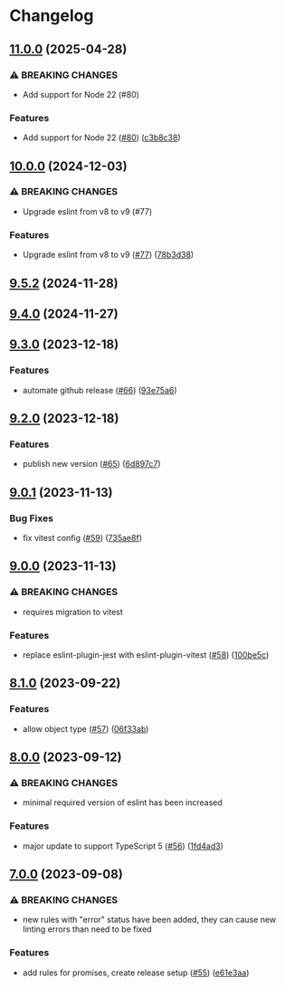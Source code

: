 # Changelog

## [11.0.0](https://github.com/nordcloud/eslint-config-pat/compare/v10.0.0...v11.0.0) (2025-04-28)

### ⚠ BREAKING CHANGES

- Add support for Node 22 (#80)

### Features

- Add support for Node 22 ([#80](https://github.com/nordcloud/eslint-config-pat/issues/80)) ([c3b8c38](https://github.com/nordcloud/eslint-config-pat/pull/80/commits/c3b8c389773d677a8e8ff30398e71b12ba2d0097))

## [10.0.0](https://github.com/nordcloud/eslint-config-pat/compare/v9.5.2...v10.0.0) (2024-12-03)

### ⚠ BREAKING CHANGES

- Upgrade eslint from v8 to v9 (#77)

### Features

- Upgrade eslint from v8 to v9 ([#77](https://github.com/nordcloud/eslint-config-pat/issues/77)) ([78b3d38](https://github.com/nordcloud/eslint-config-pat/commit/78b3d38045cf613ccbe4e773943cfb0760353568))

## [9.5.2](https://github.com/nordcloud/eslint-config-pat/compare/v9.4.0...v9.5.2) (2024-11-28)

## [9.4.0](https://github.com/nordcloud/eslint-config-pat/compare/v9.3.0...v9.4.0) (2024-11-27)

## [9.3.0](https://github.com/nordcloud/eslint-config-pat/compare/v9.2.0...v9.3.0) (2023-12-18)

### Features

- automate github release ([#66](https://github.com/nordcloud/eslint-config-pat/issues/66)) ([93e75a6](https://github.com/nordcloud/eslint-config-pat/commit/93e75a6c0a91d1d09ca52c2c55e009f52f98b717))

## [9.2.0](https://github.com/nordcloud/eslint-config-pat/compare/v9.1.0...v9.2.0) (2023-12-18)

### Features

- publish new version ([#65](https://github.com/nordcloud/eslint-config-pat/issues/65)) ([6d897c7](https://github.com/nordcloud/eslint-config-pat/commit/6d897c78b1f3d41a67d8a460801e19ed681cf264))

## [9.0.1](https://github.com/nordcloud/eslint-config-pat/compare/v9.0.0...v9.0.1) (2023-11-13)

### Bug Fixes

- fix vitest config ([#59](https://github.com/nordcloud/eslint-config-pat/issues/59)) ([735ae8f](https://github.com/nordcloud/eslint-config-pat/commit/735ae8fadb516c9ebdeb5034c8ef08fb6a5ce893))

## [9.0.0](https://github.com/nordcloud/eslint-config-pat/compare/v8.1.0...v9.0.0) (2023-11-13)

### ⚠ BREAKING CHANGES

- requires migration to vitest

### Features

- replace eslint-plugin-jest with eslint-plugin-vitest ([#58](https://github.com/nordcloud/eslint-config-pat/issues/58)) ([100be5c](https://github.com/nordcloud/eslint-config-pat/commit/100be5c1f19d480bc9c817d28fd6cd67f7ae764a))

## [8.1.0](https://github.com/nordcloud/eslint-config-pat/compare/v8.0.0...v8.1.0) (2023-09-22)

### Features

- allow object type ([#57](https://github.com/nordcloud/eslint-config-pat/issues/57)) ([06f33ab](https://github.com/nordcloud/eslint-config-pat/commit/06f33ab5a54d301ac21d0f20256edd44b6d5b428))

## [8.0.0](https://github.com/nordcloud/eslint-config-pat/compare/v7.0.0...v8.0.0) (2023-09-12)

### ⚠ BREAKING CHANGES

- minimal required version of eslint has been increased

### Features

- major update to support TypeScript 5 ([#56](https://github.com/nordcloud/eslint-config-pat/issues/56)) ([1fd4ad3](https://github.com/nordcloud/eslint-config-pat/commit/1fd4ad375cd0fec4ee140cde124e8dd154d306d1))

## [7.0.0](https://github.com/nordcloud/eslint-config-pat/compare/v6.0.0...v7.0.0) (2023-09-08)

### ⚠ BREAKING CHANGES

- new rules with "error" status have been added, they can cause new linting errors than need to be fixed

### Features

- add rules for promises, create release setup ([#55](https://github.com/nordcloud/eslint-config-pat/issues/55)) ([e61e3aa](https://github.com/nordcloud/eslint-config-pat/commit/e61e3aa8fb776f015f4cb9045aed5275f3bfdbcc))
